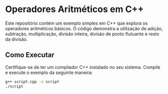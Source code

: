 # Operadores Aritméticos em C++

Este repositório contém um exemplo simples em C++ que explora os operadores aritméticos básicos. O código demonstra a utilização de adição, subtração, multiplicação, divisão inteira, divisão de ponto flutuante e resto da divisão.

## Como Executar

Certifique-se de ter um compilador C++ instalado no seu sistema. Compile e execute o exemplo da seguinte maneira:

```bash
g++ script.cpp -o script
./script

